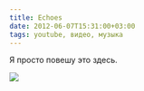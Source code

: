 ```yaml
---
title: Echoes
date: 2012-06-07T15:31:00+03:00
tags: youtube, видео, музыка
---
```


Я просто повешу это здесь.

![](http://www.youtube.com/watch?v=FI0fyOaD94Y)
